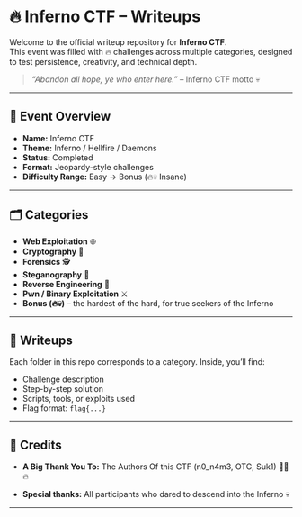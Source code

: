 # 🔥 Inferno CTF – Writeups

Welcome to the official writeup repository for **Inferno CTF**.  
This event was filled with 🔥 challenges across multiple categories, designed to test persistence, creativity, and technical depth.  

> *“Abandon all hope, ye who enter here.”* – Inferno CTF motto 💀  

---

## 📜 Event Overview
- **Name:** Inferno CTF  
- **Theme:** Inferno / Hellfire / Daemons  
- **Status:** Completed  
- **Format:** Jeopardy-style challenges  
- **Difficulty Range:** Easy → Bonus (🔥💀 Insane)

---

## 🗂️ Categories
- **Web Exploitation** 🌐  
- **Cryptography** 🔐  
- **Forensics** 🕵️  
- **Steganography** 🎨  
- **Reverse Engineering** 🔄  
- **Pwn / Binary Exploitation** ⚔️  
- **Bonus (🔥💀)** – the hardest of the hard, for true seekers of the Inferno  

---

## 📂 Writeups
Each folder in this repo corresponds to a category. Inside, you’ll find:
- Challenge description  
- Step-by-step solution  
- Scripts, tools, or exploits used  
- Flag format: `flag{...}`

---

## 🙌 Credits

- **A Big Thank You To:** The Authors Of this CTF (n0_n4m3, OTC, Suk1) 🚩💀 🔥

- **Special thanks:** All participants who dared to descend into the Inferno 💀

---
